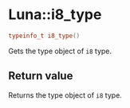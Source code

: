 # Luna::i8_type

```c++
typeinfo_t i8_type()
```

Gets the type object of `i8` type. 



## Return value
Returns the type object of `i8` type. 

